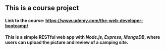 ## This is a course project
#### Link to the course: https://www.udemy.com/the-web-developer-bootcamp/


#### This is a simple RESTful web app with *Node.js, Express, MongoDB*, where users can upload the picture and review of a camping site.
